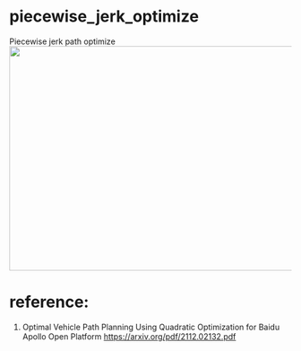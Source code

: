 # piecewise_jerk_optimize
Piecewise jerk path optimize
<img src=https://github.com/xilinnancheng/piecewise_jerk_optimize/blob/main/Screenshot%20from%202022-02-27%2022-15-30.png width = "600" height="400"/><br/>
# reference: 
1. Optimal Vehicle Path Planning Using Quadratic Optimization for Baidu Apollo Open Platform https://arxiv.org/pdf/2112.02132.pdf

